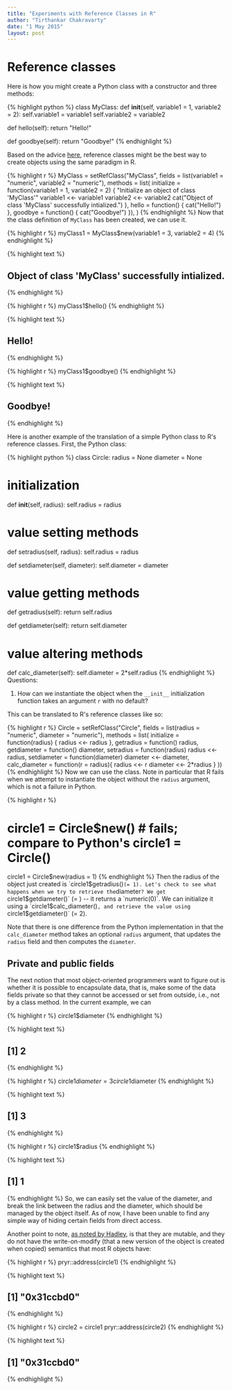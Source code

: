 ```yaml
---
title: "Experiments with Reference Classes in R"
author: "Tirthankar Chakravarty"
date: "1 May 2015"
layout: post
---
```


# Reference classes
Here is how you might create a Python class with a constructor and three methods:


{% highlight python %}
class MyClass:
  def __init__(self, variable1 = 1, variable2 = 2):
    self.variable1 = variable1
    self.variable2 = variable2
  
  def hello(self):
    return "Hello!"
  
  def goodbye(self):
    return "Goodbye!"
{% endhighlight %}

Based on the advice [here](http://stackoverflow.com/q/11561284/1414455), reference classes might be the best way to create objects using the same paradigm in R.  


{% highlight r %}
MyClass = setRefClass("MyClass", 
                      fields = list(variable1 = "numeric",
                                    variable2 = "numeric"),
                      methods = list(
                        initialize = function(variable1 = 1, variable2 = 2) {
                          "Initialize an object of class 'MyClass'"
                          variable1 <<- variable1
                          variable2 <<- variable2
                          cat("Object of class 'MyClass' successfully intialized.")
                        },
                        hello = function() {
                          cat("Hello!")
                        },
                        goodbye = function() {
                          cat("Goodbye!")
                        }),
                      )
{% endhighlight %}
Now that the class definition of `MyClass` has been created, we can use it.

{% highlight r %}
myClass1 = MyClass$new(variable1 = 3, variable2 = 4)
{% endhighlight %}



{% highlight text %}
## Object of class 'MyClass' successfully intialized.
{% endhighlight %}



{% highlight r %}
myClass1$hello()
{% endhighlight %}



{% highlight text %}
## Hello!
{% endhighlight %}



{% highlight r %}
myClass1$goodbye()
{% endhighlight %}



{% highlight text %}
## Goodbye!
{% endhighlight %}

Here is another example of the translation of a simple Python class to R's reference classes. First, the Python class:

{% highlight python %}
class Circle:
  radius = None
  diameter = None
  
  # initialization
  def __init__(self, radius):
    self.radius = radius
  
  # value setting methods
  def setradius(self, radius):
    self.radius = radius
  
  def setdiameter(self, diameter):
    self.diameter = diameter
  
  # value getting methods
  def getradius(self):
    return self.radius
  
  def getdiameter(self):
    return self.diameter
  
  # value altering methods
  def calc_diameter(self):
    self.diameter = 2*self.radius
{% endhighlight %}
Questions:
1. How can we instantiate the object when the `__init__` initialization function takes an argument `r` with no default?

This can be translated to R's reference classes like so:

{% highlight r %}
Circle = setRefClass("Circle", 
                     fields = list(radius = "numeric", diameter = "numeric"),
                     methods = list(
                       initialize = function(radius) {
                         radius <<- radius
                       },
                       getradius = function() radius,
                       getdiameter = function() diameter,
                       setradius = function(radius) radius <<- radius,
                       setdiameter = function(diameter) diameter <<- diameter,
                       calc_diameter = function(r = radius){
                         radius <<- r
                         diameter <<- 2*radius
                       } 
                     ))
{% endhighlight %}
Now we can use the class. Note in particular that R fails when we attempt to instantiate the object without the `radius` argument, which is not a failure in Python. 

{% highlight r %}
# circle1 = Circle$new()  # fails; compare to Python's circle1 = Circle() 
circle1 = Circle$new(radius = 1)
{% endhighlight %}
Then the radius of the object just created is `circle1$getradius()` (= 1). Let's check to see what happens when we try to retrieve the `diameter`? We get `circle1$getdiameter()` (= ) -- it returns a `numeric(0)`. We can initialize it using a `circle1$calc_diameter()`, and retrieve the value using `circle1$getdiameter()` (= 2).   

Note that there is one difference from the Python implementation in that the `calc_diameter` method takes an optional `radius` argument, that updates the `radius` field and then computes the `diameter`.

## Private and public fields
The next notion that most object-oriented programmers want to figure out is whether it is possible to encapsulate data, that is, make some of the data fields private so that they cannot be accessed or set from outside, i.e., not by a class method. In the current example, we can

{% highlight r %}
circle1$diameter
{% endhighlight %}



{% highlight text %}
## [1] 2
{% endhighlight %}



{% highlight r %}
circle1$diameter = 3
circle1$diameter
{% endhighlight %}



{% highlight text %}
## [1] 3
{% endhighlight %}



{% highlight r %}
circle1$radius
{% endhighlight %}



{% highlight text %}
## [1] 1
{% endhighlight %}
So, we can easily set the value of the diameter, and break the link between the radius and the diameter, which should be managed by the object itself. As of now, I have been unable to find any simple way of hiding certain fields from direct access. 

Another point to note, [as noted by Hadley](http://adv-r.had.co.nz/OO-essentials.html#rc), is that they are mutable, and they do not have the write-on-modify (that a new version of the object is created when copied) semantics that most R objects have:

{% highlight r %}
pryr::address(circle1)
{% endhighlight %}



{% highlight text %}
## [1] "0x31ccbd0"
{% endhighlight %}



{% highlight r %}
circle2 = circle1
pryr::address(circle2)
{% endhighlight %}



{% highlight text %}
## [1] "0x31ccbd0"
{% endhighlight %}
